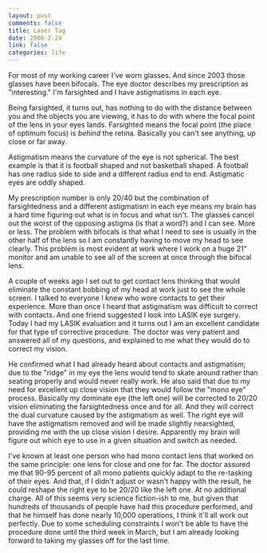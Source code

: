 ```yaml
--- 
layout: post
comments: false
title: Laser Tag
date: 2006-2-24
link: false
categories: life
---
```

For most of my working career I've worn glasses. And since 2003 those glasses have been bifocals. The eye doctor describes my prescription as "interesting." I'm farsighted and I have astigmatisms in each eye.

Being farsighted, it turns out, has nothing to do with the distance between you and the objects you are viewing, it has to do with where the focal point of the lens in your eyes lands. Farsighted means the focal point (the place of optimum focus) is <i>behind</i> the retina. Basically you can't see anything, up close or far away.

Astigmatism means the curvature of the eye is not spherical. The best example is that it is football shaped and not basketball shaped. A football has one radius side to side and a different radius end to end. Astigmatic eyes are oddly shaped.

My prescription number is only 20/40 but the combination of farsightedness and a different astigmatism in each eye means my brain has a hard time figuring out what is in focus and what isn't. The glasses cancel out the worst of the opposing astigma (is that a word?) and I can see. More or less. The problem with bifocals is that what I need to see is usually in the other half of the lens so I am constantly having to move my head to see clearly. This problem is most evident at work where I work on a huge 21" monitor and am unable to see all of the screen at once through the bifocal lens.

A couple of weeks ago I set out to get contact lens thinking that would eliminate the constant bobbing of my head at work just to see the whole screen. I talked to everyone I knew who wore contacts to get their experience. More than once I heard that astigmatism was difficult to correct with contacts. And one friend suggested I look into LASIK eye surgery. Today I had my LASIK evaluation and it turns out I am an excellent candidate for that type of corrective procedure. The doctor was very patient and answered all of my questions, and explained to me what they would do to correct my vision.

He confirmed what I had already heard about contacts and astigmatism; due to the "ridge" in my eye the lens would tend to skate around rather than seating properly and would never really work. He also said that due to my need for excellent up close vision that they would follow the "mono eye" process. Basically my dominate eye (the left one) will be corrected to 20/20 vision eliminating the farsightedness once and for all. And they will correct the dual curvature caused by the astigmatism as well. The right eye will have the astigmatism removed and will be made slightly nearsighted, providing me with the up close vision I desire. Apparently my brain will figure out which eye to use in a given situation and switch as needed.

I've known at least one person who had mono contact lens that worked on the same principle: one lens for close and one for far. The doctor assured me that 90-95 percent of all mono patients quickly adapt to the re-tasking of their eyes. And that, if I didn't adjust or wasn't happy with the result, he could reshape the right eye to be 20/20 like the left one. At no additional charge. All of this seems very science fiction-ish to me, but given that hundreds of thousands of people have had this procedure performed, and that he himself has done nearly 10,000 operations, I think it'll all work out perfectly. Due to some scheduling constraints I won't be able to have the procedure done until the third week in March, but I am already looking forward to taking my glasses off for the last time.


